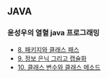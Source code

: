 ## JAVA

### 윤성우의 열혈 java 프로그래밍

- [8. 패키지와 클래스 패스](./Yoon_java/Chapter8.md)
- [9. 정보 은닉 그리고 캡슐화](./Yoon_java/Chapter8.md)
- [10. 클래스 변수와 클래스 메소드](./Yoon_java/Chapter8.md)
